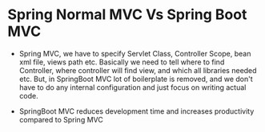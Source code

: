 
# Spring Normal MVC Vs Spring Boot MVC

- Spring MVC, we have to specify Servlet Class, Controller Scope, bean xml file, views path etc. Basically we need to tell where to find Controller, where controller will find view, and which all libraries needed etc. 
But, in SpringBoot MVC lot of boilerplate is removed, and we don't have to do any internal configuration and just focus on writing actual code. 
  
- SpringBoot MVC reduces development time and increases productivity compared to Spring MVC

 